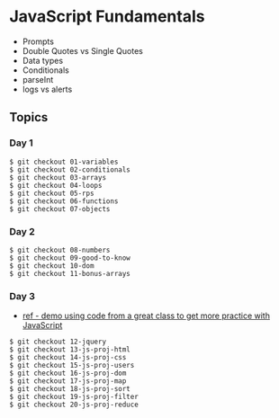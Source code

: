 # JavaScript Fundamentals
* Prompts
* Double Quotes vs Single Quotes
* Data types
* Conditionals
* parseInt
* logs vs alerts

## Topics
### Day 1
```
$ git checkout 01-variables
$ git checkout 02-conditionals
$ git checkout 03-arrays
$ git checkout 04-loops
$ git checkout 05-rps
$ git checkout 06-functions
$ git checkout 07-objects
```

### Day 2
```
$ git checkout 08-numbers
$ git checkout 09-good-to-know
$ git checkout 10-dom
$ git checkout 11-bonus-arrays
```

### Day 3
* [ref - demo using code from a great class to get more practice with JavaScript](https://www.udemy.com/course/web-projects-with-vanilla-javascript/)
```
$ git checkout 12-jquery
$ git checkout 13-js-proj-html
$ git checkout 14-js-proj-css
$ git checkout 15-js-proj-users
$ git checkout 16-js-proj-dom
$ git checkout 17-js-proj-map
$ git checkout 18-js-proj-sort
$ git checkout 19-js-proj-filter
$ git checkout 20-js-proj-reduce
```


